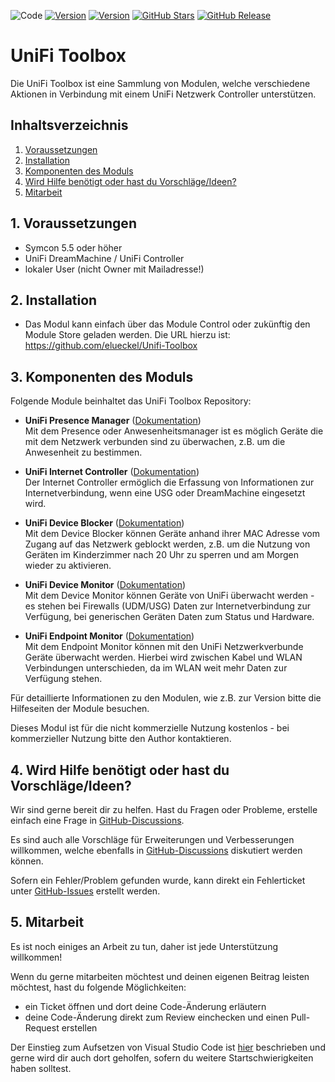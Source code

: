 ![Code](https://img.shields.io/badge/Code-PHP-blue.svg)
[![Version](https://img.shields.io/badge/Symcon-PHPModul-red.svg)](https://www.symcon.de/service/dokumentation/entwicklerbereich/sdk-tools/sdk-php/)
[![Version](https://img.shields.io/badge/Symcon%20Version-5.5%20%3C-green.svg)](https://www.symcon.de/service/dokumentation/installation/migrationen/)
[![GitHub Stars](https://img.shields.io/github/stars/elueckel/Unifi-Toolbox.svg?logo=github)](https://github.com/elueckel/Unifi-Toolbox/stargazers)
[![GitHub Release](https://img.shields.io/github/v/release/elueckel/Unifi-Toolbox.svg?logo=github)](https://github.com/elueckel/Unifi-Toolbox/releases)

# UniFi Toolbox

Die UniFi Toolbox ist eine Sammlung von Modulen, welche verschiedene Aktionen in Verbindung mit einem UniFi Netzwerk Controller unterstützen. 

## Inhaltsverzeichnis

1. [Voraussetzungen](#1-voraussetzungen)
2. [Installation](#2-installation)
3. [Komponenten des Moduls](#3-komponenten-des-moduls)
4. [Wird Hilfe benötigt oder hast du Vorschläge/Ideen?](#4-wird-hilfe-benötigt-oder-hast-du-vorschlägeideen)
5. [Mitarbeit](#5-mitarbeit)


## 1. Voraussetzungen

* Symcon 5.5 oder höher
* UniFi DreamMachine / UniFi Controller
* lokaler User (nicht Owner mit Mailadresse!)


## 2. Installation

* Das Modul kann einfach über das Module Control oder zukünftig den Module Store geladen werden. Die URL hierzu ist: https://github.com/elueckel/Unifi-Toolbox 


## 3. Komponenten des Moduls

Folgende Module beinhaltet das UniFi Toolbox Repository:

- __UniFi Presence Manager__ ([Dokumentation](UniFi%20Presence%20Manager))  
	Mit dem Presence oder Anwesenheitsmanager ist es möglich Geräte die mit dem Netzwerk verbunden sind zu überwachen, z.B. um die Anwesenheit zu bestimmen.

- __UniFi Internet Controller__ ([Dokumentation](UniFi%20Internet%20Controller))  
	Der Internet Controller ermöglich die Erfassung von Informationen zur Internetverbindung, wenn eine USG oder DreamMachine eingesetzt wird.
	
- __UniFi Device Blocker__ ([Dokumentation](UniFi%20Device%20Blocker))  
	Mit dem Device Blocker können Geräte anhand ihrer MAC Adresse vom Zugang auf das Netzwerk geblockt werden, z.B. um die Nutzung von Geräten im Kinderzimmer nach 20 Uhr zu sperren und am Morgen wieder zu aktivieren.

- __UniFi Device Monitor__ ([Dokumentation](UniFi%20Device%20Monitor))  
	Mit dem Device Monitor können Geräte von UniFi überwacht werden - es stehen bei Firewalls (UDM/USG) Daten zur Internetverbindung zur Verfügung, bei generischen Geräten Daten zum Status und Hardware.

- __UniFi Endpoint Monitor__ ([Dokumentation](UniFi%20Endpoint%20Monitor))  
	Mit dem Endpoint Monitor können mit den UniFi Netzwerkverbunde Geräte überwacht werden. Hierbei wird zwischen Kabel und WLAN Verbindungen unterschieden, da im WLAN weit mehr Daten zur Verfügung stehen. 

Für detaillierte Informationen zu den Modulen, wie z.B. zur Version bitte die Hilfeseiten der Module besuchen. 

Dieses Modul ist für die nicht kommerzielle Nutzung kostenlos - bei kommerzieller Nutzung bitte den Author kontaktieren. 


## 4. Wird Hilfe benötigt oder hast du Vorschläge/Ideen?

Wir sind gerne bereit dir zu helfen. Hast du Fragen oder Probleme, erstelle einfach eine Frage in [GitHub-Discussions](https://github.com/elueckel/Unifi-Toolbox/discussions).

Es sind auch alle Vorschläge für Erweiterungen und Verbesserungen willkommen, welche ebenfalls in [GitHub-Discussions](https://github.com/elueckel/Unifi-Toolbox/discussions) diskutiert werden können.

Sofern ein Fehler/Problem gefunden wurde, kann direkt ein Fehlerticket unter [GitHub-Issues](https://github.com/elueckel/Unifi-Toolbox/issues) erstellt werden.


## 5. Mitarbeit

Es ist noch einiges an Arbeit zu tun, daher ist jede Unterstützung willkommen!

Wenn du gerne mitarbeiten möchtest und deinen eigenen Beitrag leisten möchtest, hast du folgende Möglichkeiten:
- ein Ticket öffnen und dort deine Code-Änderung erläutern
- deine Code-Änderung direkt zum Review einchecken und einen Pull-Request erstellen

Der Einstieg zum Aufsetzen von Visual Studio Code ist [hier](https://github.com/elueckel/Unifi-Toolbox/discussions/42) beschrieben und gerne wird dir auch dort geholfen, sofern du weitere Startschwierigkeiten haben solltest.
